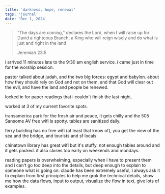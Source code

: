 ```yaml
---
title: 'darkness, hope, renewal'
tags: 'journal'
date: 'Dec 1, 2024'
---
```


> “The days are coming,” declares the Lord,
> when I will raise up for David a righteous Branch,
> a King who will reign wisely
> and do what is just and right in the land
>
> Jeremiah 23:5

i arrived 11 minutes late to the 9:30 am english service. i came just in time for the worship session.

pastor talked about judah, and the two big forces: egypt and babylon. about how they should rely on God and not on them. and that God will clear out the evil, and have the land and people be renewed.

locked in for paper readings that i couldn't finish the last night.

worked at 3 of my current favorite spots.

transamerica park for the fresh air and peace, it gets chilly and the 505 Sansome AV free wifi is spotty. tables are sanitized daily.

ferry building has no free wifi (at least that know of), you get the view of the sea and the bridge, and tourists and sf locals.

chinatown library has great wifi but it's stuffy. not enough tables around and it gets packed. it also closes too early on weekends and mondays.

reading papers is overwhelming, especially when i have to present them and i can't go too deep into the details, but deep enough to explain to someone what is going on. claude has been extremely useful, i always ask it to explain from first principles to help me grok the technical details, show me how the data flows, input to output, visualize the flow in text, give lots of examples.
